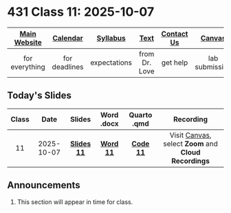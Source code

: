 # 431 Class 11: 2025-10-07

[Main Website](https://thomaselove.github.io/431-2025/) | [Calendar](https://thomaselove.github.io/431-2025/calendar.html) | [Syllabus](https://thomaselove.github.io/431-syllabus-2025/) | [Text](https://thomaselove.github.io/431-book/) | [Contact Us](https://thomaselove.github.io/431-2025/contact.html) | [Canvas](https://canvas.case.edu) | [Data and Code](https://github.com/THOMASELOVE/431-data)
:-----------: | :--------------: | :----------: | :---------: | :-------------: | :-----------: | :------------:
for everything | for deadlines | expectations | from Dr. Love | get help | lab submission | for downloads

## Today's Slides

Class | Date | Slides | Word .docx | Quarto .qmd | Recording
:---: | :--------: | :------: | :------: | :------: | :-------------:
11 | 2025-10-07 | **[Slides 11](https://thomaselove.github.io/431-slides-2025/class11.html)** | **[Word 11](https://thomaselove.github.io/431-slides-2025/class11w.docx)** | **[Code 11](https://github.com/THOMASELOVE/431-slides-2025/blob/main/class11.qmd)** | Visit [Canvas](https://canvas.case.edu/), select **Zoom** and **Cloud Recordings**

## Announcements

1. This section will appear in time for class. 
